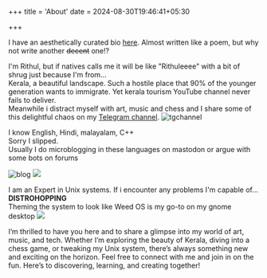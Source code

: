 +++
title = 'About'
date = 2024-08-30T19:46:41+05:30

+++

I have an aesthetically curated bio [here](https://text.tchncs.de/czars-blogs/about-me).
Almost written like a poem, but why not write another ~~decent~~ one!?

I'm Rithul, but if natives calls me it will be like "Rithuleeee" with a bit of shrug just because I'm from...  
Kerala, a beautiful landscape. Such a hostile place that 90% of the younger generation wants to immigrate. Yet kerala tourism YouTube channel never fails to deliver.  
Meanwhile i distract myself with art, music and chess and I share some of this delightful chaos on my [Telegram channel](https://t.me/s/mitigatehere).
![tgchannel](/covert_czar/images/scrcpy.svg)

I know English, Hindi, malayalam, C++  
Sorry I slipped.  
Usually I do microblogging in these languages on mastodon or argue with some bots on forums

![blog](/images/12-32.png)    ![](/images/10-52.png)  


I am an Expert in Unix systems. If i encounter any problems I'm capable of... **DISTROHOPPING**  
Theming the system to look like Weed OS is my go-to on my gnome desktop
![](https://lemmy.dbzer0.com/pictrs/image/7a217733-a1b5-4902-b676-6d673bf9ec5a.jpeg?format=webp)

I’m thrilled to have you here and to share a glimpse into my world of art, music, and tech. Whether I’m exploring the beauty of Kerala, diving into a chess game, or tweaking my Unix system, there’s always something new and exciting on the horizon. Feel free to connect with me and join in on the fun. Here’s to discovering, learning, and creating together!

